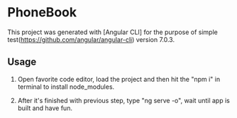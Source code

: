 # PhoneBook

This project was generated with [Angular CLI] for the purpose of simple test(https://github.com/angular/angular-cli) version 7.0.3.

## Usage

1. Open favorite code editor, load the project and then hit the "npm i" in terminal to install node_modules.

2. After it's finished with previous step, type "ng serve -o", wait until app is built and have fun.
